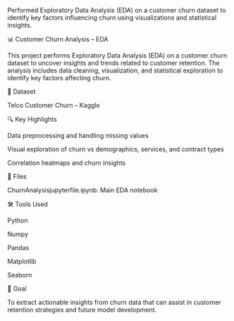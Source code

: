 Performed Exploratory Data Analysis (EDA) on a customer churn dataset to identify key factors influencing churn using visualizations and statistical insights.

📊 Customer Churn Analysis – EDA

This project performs Exploratory Data Analysis (EDA) on a customer churn dataset to uncover insights and trends related to customer retention. The analysis includes data cleaning, visualization, and statistical exploration to identify key factors affecting churn.

🔗 Dataset

Telco Customer Churn – Kaggle

🔍 Key Highlights


Data preprocessing and handling missing values

Visual exploration of churn vs demographics, services, and contract types

Correlation heatmaps and churn insights

📁 Files

ChurnAnalysisjupyterfile.ipynb: Main EDA notebook

🛠️ Tools Used

Python

Numpy

Pandas

Matplotlib

Seaborn

📌 Goal

To extract actionable insights from churn data that can assist in customer retention strategies and future model development.
